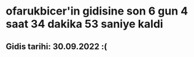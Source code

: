 # ofarukbicer'in gidisine son 6 gun 4 saat 34 dakika 53 saniye kaldi

## Gidis tarihi: 30.09.2022 :(